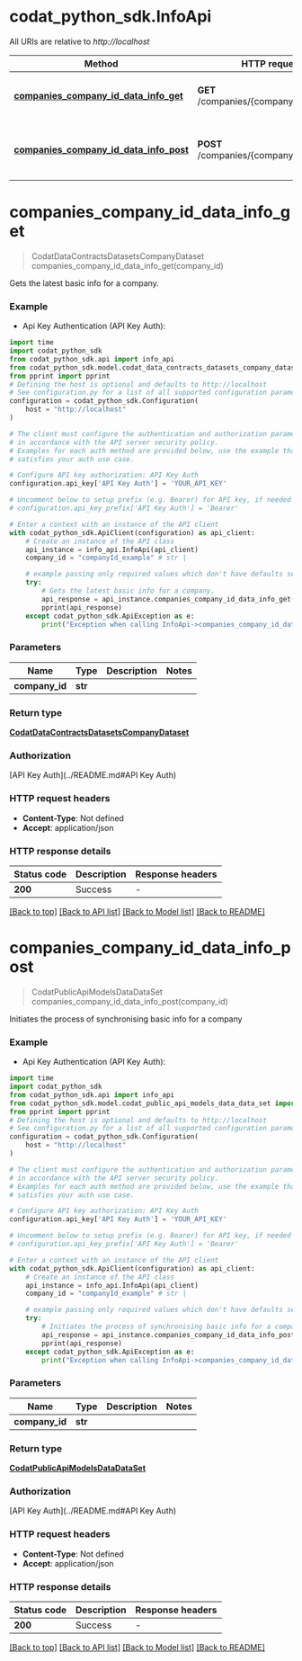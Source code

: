 # codat_python_sdk.InfoApi

All URIs are relative to *http://localhost*

Method | HTTP request | Description
------------- | ------------- | -------------
[**companies_company_id_data_info_get**](InfoApi.md#companies_company_id_data_info_get) | **GET** /companies/{companyId}/data/info | Gets the latest basic info for a company.
[**companies_company_id_data_info_post**](InfoApi.md#companies_company_id_data_info_post) | **POST** /companies/{companyId}/data/info | Initiates the process of synchronising basic info for a company


# **companies_company_id_data_info_get**
> CodatDataContractsDatasetsCompanyDataset companies_company_id_data_info_get(company_id)

Gets the latest basic info for a company.

### Example

* Api Key Authentication (API Key Auth):
```python
import time
import codat_python_sdk
from codat_python_sdk.api import info_api
from codat_python_sdk.model.codat_data_contracts_datasets_company_dataset import CodatDataContractsDatasetsCompanyDataset
from pprint import pprint
# Defining the host is optional and defaults to http://localhost
# See configuration.py for a list of all supported configuration parameters.
configuration = codat_python_sdk.Configuration(
    host = "http://localhost"
)

# The client must configure the authentication and authorization parameters
# in accordance with the API server security policy.
# Examples for each auth method are provided below, use the example that
# satisfies your auth use case.

# Configure API key authorization: API Key Auth
configuration.api_key['API Key Auth'] = 'YOUR_API_KEY'

# Uncomment below to setup prefix (e.g. Bearer) for API key, if needed
# configuration.api_key_prefix['API Key Auth'] = 'Bearer'

# Enter a context with an instance of the API client
with codat_python_sdk.ApiClient(configuration) as api_client:
    # Create an instance of the API class
    api_instance = info_api.InfoApi(api_client)
    company_id = "companyId_example" # str | 

    # example passing only required values which don't have defaults set
    try:
        # Gets the latest basic info for a company.
        api_response = api_instance.companies_company_id_data_info_get(company_id)
        pprint(api_response)
    except codat_python_sdk.ApiException as e:
        print("Exception when calling InfoApi->companies_company_id_data_info_get: %s\n" % e)
```


### Parameters

Name | Type | Description  | Notes
------------- | ------------- | ------------- | -------------
 **company_id** | **str**|  |

### Return type

[**CodatDataContractsDatasetsCompanyDataset**](CodatDataContractsDatasetsCompanyDataset.md)

### Authorization

[API Key Auth](../README.md#API Key Auth)

### HTTP request headers

 - **Content-Type**: Not defined
 - **Accept**: application/json


### HTTP response details
| Status code | Description | Response headers |
|-------------|-------------|------------------|
**200** | Success |  -  |

[[Back to top]](#) [[Back to API list]](../README.md#documentation-for-api-endpoints) [[Back to Model list]](../README.md#documentation-for-models) [[Back to README]](../README.md)

# **companies_company_id_data_info_post**
> CodatPublicApiModelsDataDataSet companies_company_id_data_info_post(company_id)

Initiates the process of synchronising basic info for a company

### Example

* Api Key Authentication (API Key Auth):
```python
import time
import codat_python_sdk
from codat_python_sdk.api import info_api
from codat_python_sdk.model.codat_public_api_models_data_data_set import CodatPublicApiModelsDataDataSet
from pprint import pprint
# Defining the host is optional and defaults to http://localhost
# See configuration.py for a list of all supported configuration parameters.
configuration = codat_python_sdk.Configuration(
    host = "http://localhost"
)

# The client must configure the authentication and authorization parameters
# in accordance with the API server security policy.
# Examples for each auth method are provided below, use the example that
# satisfies your auth use case.

# Configure API key authorization: API Key Auth
configuration.api_key['API Key Auth'] = 'YOUR_API_KEY'

# Uncomment below to setup prefix (e.g. Bearer) for API key, if needed
# configuration.api_key_prefix['API Key Auth'] = 'Bearer'

# Enter a context with an instance of the API client
with codat_python_sdk.ApiClient(configuration) as api_client:
    # Create an instance of the API class
    api_instance = info_api.InfoApi(api_client)
    company_id = "companyId_example" # str | 

    # example passing only required values which don't have defaults set
    try:
        # Initiates the process of synchronising basic info for a company
        api_response = api_instance.companies_company_id_data_info_post(company_id)
        pprint(api_response)
    except codat_python_sdk.ApiException as e:
        print("Exception when calling InfoApi->companies_company_id_data_info_post: %s\n" % e)
```


### Parameters

Name | Type | Description  | Notes
------------- | ------------- | ------------- | -------------
 **company_id** | **str**|  |

### Return type

[**CodatPublicApiModelsDataDataSet**](CodatPublicApiModelsDataDataSet.md)

### Authorization

[API Key Auth](../README.md#API Key Auth)

### HTTP request headers

 - **Content-Type**: Not defined
 - **Accept**: application/json


### HTTP response details
| Status code | Description | Response headers |
|-------------|-------------|------------------|
**200** | Success |  -  |

[[Back to top]](#) [[Back to API list]](../README.md#documentation-for-api-endpoints) [[Back to Model list]](../README.md#documentation-for-models) [[Back to README]](../README.md)

